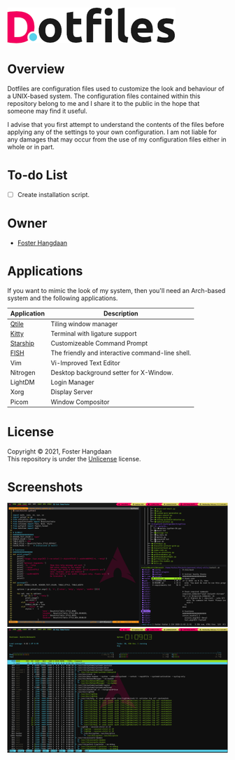 ![Foster's Dotfiles - Title](images/title.png)

# Overview
Dotfiles are configuration files used to customize the look and behaviour of a UNIX-based system. The configuration files contained within this repository belong to me and I share it to the public in the hope that someone may find it useful.

I advise that you first attempt to understand the contents of the files before applying any of the settings to your own configuration. I am not liable for any damages that may occur from the use of my configuration files either in whole or in part.

# To-do List
- [ ] Create installation script.

# Owner
- [Foster Hangdaan](http://www.fosterhangdaan.com)

# Applications
If you want to mimic the look of my system, then you'll need an Arch-based system and the following applications.

| Application | Description |
| ----------- | ----------- |
| [Qtile](http://www.qtile.org) | Tiling window manager |
| [Kitty](https://github.com/kovidgoyal/kitty) | Terminal with ligature support |
| [Starship](https://github.com/starship/starship) | Customizeable Command Prompt |
| [FISH](https://fishshell.com/) | The friendly and interactive command-line shell. |
| Vim | Vi-Improved Text Editor |
| Nitrogen | Desktop background setter for X-Window. |
| LightDM | Login Manager |
| Xorg | Display Server |
| Picom | Window Compositor |

# License
Copyright © 2021, Foster Hangdaan<br />
This repository is under the [Unlicense](https://github.com/FosterHangdaan/dotfiles/blob/master/.github/LICENSE.txt) license.

# Screenshots
![screenshot of qtile window configuration](images/qtile-screenshot-01.png)
![screenshot of qtile htop configuration](images/qtile-screenshot-02.png)
